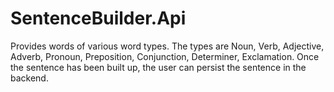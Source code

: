 # SentenceBuilder.Api
Provides words of various word types. The types are Noun, Verb, Adjective, Adverb, Pronoun, Preposition, Conjunction, Determiner, Exclamation. Once the sentence has been built up, the user can persist the sentence in the backend.
